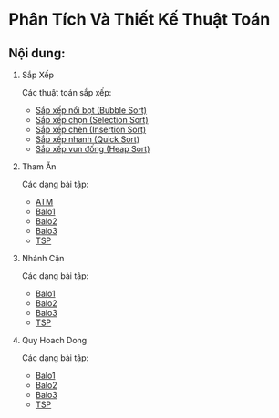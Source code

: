 # Phân Tích Và Thiết Kế Thuật Toán
## Nội dung:
1. Sắp Xếp

      Các thuật toán sắp xếp:
   - [Sắp xếp nổi bọt (Bubble Sort)](https://github.com/ThiAnhs/Phan-Tich-Va-Thiet-Ke-Thuat-Toan/blob/main/Sap%20Xep/BubbleSort.cpp)
   - [Sắp xếp chọn (Selection Sort)](https://github.com/ThiAnhs/Phan-Tich-Va-Thiet-Ke-Thuat-Toan/blob/main/Sap%20Xep/SelectionSort.cpp)
   - [Sắp xếp chèn (Insertion Sort)](https://github.com/ThiAnhs/Phan-Tich-Va-Thiet-Ke-Thuat-Toan/blob/main/Sap%20Xep/InsertionSort.cpp)
   - [Sắp xếp nhanh (Quick Sort)](https://github.com/ThiAnhs/Phan-Tich-Va-Thiet-Ke-Thuat-Toan/blob/main/Sap%20Xep/QuickSort.cpp)
   - [Sắp xếp vun đống (Heap Sort)](https://github.com/ThiAnhs/Phan-Tich-Va-Thiet-Ke-Thuat-Toan/blob/main/Sap%20Xep/HeapSort.cpp)

2. Tham Ăn

    Các dạng bài tập: 
   - [ATM](https://github.com/ThiAnhs/Phan-Tich-Va-Thiet-Ke-Thuat-Toan/blob/main/Tham%20An/ATM.cpp)
   - [Balo1](https://github.com/ThiAnhs/Phan-Tich-Va-Thiet-Ke-Thuat-Toan/blob/main/Tham%20An/Balo1.cpp)
   - [Balo2](https://github.com/ThiAnhs/Phan-Tich-Va-Thiet-Ke-Thuat-Toan/blob/main/Tham%20An/Balo2.cpp)
   - [Balo3](https://github.com/ThiAnhs/Phan-Tich-Va-Thiet-Ke-Thuat-Toan/blob/main/Tham%20An/Balo3.cpp)
   - [TSP](https://github.com/ThiAnhs/Phan-Tich-Va-Thiet-Ke-Thuat-Toan/blob/main/Tham%20An/TSP.cpp)

3. Nhánh Cận

    Các dạng bài tập: 
   - [Balo1](https://github.com/ThiAnhs/Phan-Tich-Va-Thiet-Ke-Thuat-Toan/blob/main/Nhanh%20Can/CaiBaLo1(NC).cpp)
   - [Balo2](https://github.com/ThiAnhs/Phan-Tich-Va-Thiet-Ke-Thuat-Toan/blob/main/Nhanh%20Can/CaiBaLo2(NC).cpp)
   - [Balo3](https://github.com/ThiAnhs/Phan-Tich-Va-Thiet-Ke-Thuat-Toan/blob/main/Nhanh%20Can/CaiBaLo3(NC).cpp)
   - [TSP](https://github.com/ThiAnhs/Phan-Tich-Va-Thiet-Ke-Thuat-Toan/blob/main/Nhanh%20Can/TSP_NC.cpp)

4. Quy Hoach Dong

    Các dạng bài tập: 
   - [Balo1](https://github.com/ThiAnhs/Phan-Tich-Va-Thiet-Ke-Thuat-Toan/blob/main/Quy%20Hoach%20Dong/CaiBaLo1(QHD).cpp)
   - [Balo2](https://github.com/ThiAnhs/Phan-Tich-Va-Thiet-Ke-Thuat-Toan/blob/main/Quy%20Hoach%20Dong/CaiBaLo2(QHD).cpp)
   - [Balo3](https://github.com/ThiAnhs/Phan-Tich-Va-Thiet-Ke-Thuat-Toan/blob/main/Quy%20Hoach%20Dong/CaiBaLo3(QHD).cpp)
   - [TSP](https://github.com/ThiAnhs/Phan-Tich-Va-Thiet-Ke-Thuat-Toan/blob/main/Quy%20Hoach%20Dong/TSP%20QHD.cpp)
